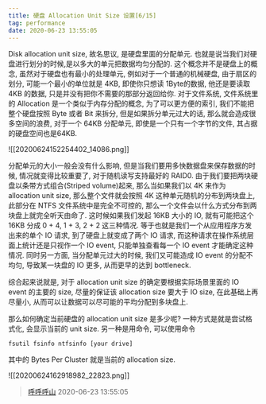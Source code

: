 ```yaml
---
title: 硬盘 Allocation Unit Size 设置[6/15]
tag: performance
date: 2020-06-23 13:55:05
---
```

Disk allocation unit size, 故名思议, 是硬盘里面的分配单元. 也就是说当我们对硬盘进行划分的时候,是以多大的单元把数据均匀分配的. 这个概念并不是硬盘上的概念, 虽然对于硬盘也有最小的处理单元, 例如对于一个普通的机械硬盘, 由于扇区的划分, 可能一个最小的单位就是 4KB, 即使你只想读 1Byte的数据, 他还是要读取 4KB 的数据, 只是并没有把你不需要的那部分返回给你. 对于文件系统, 文件系统里的 Allocation 是一个类似于内存分配的概念, 为了可以更方便的索引, 我们不能把整个硬盘按照 Byte 或者 Bit 来拆分, 但是如果拆分单元过大的话, 那么就会造成很多空间的浪费, 对于一个 64KB 分配单元, 即使是一个只有一个字节的文件, 其占据的硬盘空间也是64KB. 

![[20200624152254402_14086.png]]

分配单元的大小一般会没有什么影响, 但是当我们要用多快数据盘来保存数据的时候, 情况就变得比较重要了, 对于随机读写支持最好的 RAID0. 由于我们要把两块硬盘以条带方式组合(Striped volume)起来, 那么当如果我们以 4K 来作为 allocation unit size, 那么整个文件就会按照 4K 这种单元随机的分布到两块盘上, 此部分在 NTFS 文件系统中是完全不可控的, 那么一个文件会以什么方式分布到两块盘上就完全听天由命了. 这时候如果我们发起 16KB 大小的 IO, 就有可能把这个 16KB 分成 0 + 4, 1 + 3, 2 + 2 这三种情况. 等于也就是我们一个从应用程序方发出来的单个 IO 请求, 到了硬盘上就变成了两个 IO 请求, 而这种请求在操作系统层面上统计还是只视作一个 IO event, 只能单独查看每一个 IO event 才能确定这种情况. 同时另一方面, 当分配单元过大的时候, 我们又可能造成 IO event 的分配不均匀, 导致某一块盘的 IO 更多, 从而更早的达到 bottleneck.

综合起来说就是, 对于 allocation unit size 的确定要根据实际场景里面的 IO event 的主要的 size, 尽量的保证该 allocation size 要大于 IO size, 在此基础上再尽量小, 从而可以让数据可以尽可能的平均分配到多块盘上.

那么如何确定当前硬盘的 allocation unit size 是多少呢? 一种方式是就是尝试格式化, 会显示当前的 unit size. 另一种是用命令, 可以使用命令

```
fsutil fsinfo ntfsinfo [your drive]
```

其中的 Bytes Per Cluster 就是当前的 allocation size.

![[20200624162918982_22823.png]]


> [呼呼呼山](http://code4fun.me)
> 2020-06-23 13:55:05
